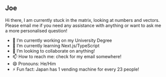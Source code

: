 ## Joe

Hi there, I am currently stuck in the matrix, looking at numbers and vectors. Please email me if you need any assistance with anything or want to ask me a more personalised question!

- 🔭 I’m currently working on my University Degree
- 🌱 I’m currently learning Next.js/TypeScript
- 👯 I’m looking to collaborate on anything!
- 📫 How to reach me: check for my email somewhere!
- 😄 Pronouns: He/Him
- ⚡ Fun fact: Japan has 1 vending machine for every 23 people!

